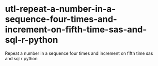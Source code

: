 # utl-repeat-a-number-in-a-sequence-four-times-and-increment-on-fifth-time-sas-and-sql-r-python
Repeat a number in a sequence four times and increment on fifth time sas and sql r python
